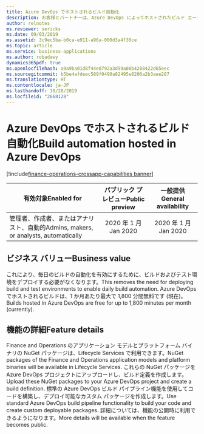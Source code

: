 ```yaml
---
title: Azure DevOps でホストされるビルド自動化
description: お客様とパートナーは、Azure DevOps によってホストされたビルド エージェントを使用して、Finance and Operations のカスタム コードのビルドを自動化できます。
author: relnotes
ms.reviewer: sericks
ms.date: 09/03/2019
ms.assetid: 3c9ec5ba-b0ca-e911-a96a-000d3a4f36ce
ms.topic: article
ms.service: business-applications
ms.author: robadawy
dynamics365pdf: true
ms.openlocfilehash: a9a9ba01d8f44e0792a3d99a08b4288422d65eec
ms.sourcegitcommit: b5be4afdeec589f0490a82495e8206a2b3aee287
ms.translationtype: HT
ms.contentlocale: ja-JP
ms.lasthandoff: 10/28/2019
ms.locfileid: "2668128"
---
```

# <a name="build-automation-hosted-in-azure-devops"></a><span data-ttu-id="de95f-103">Azure DevOps でホストされるビルド自動化</span><span class="sxs-lookup"><span data-stu-id="de95f-103">Build automation hosted in Azure DevOps</span></span>
[!include[finance-operations-crossapp-capabilities banner](../includes/finance-operations-crossapp-capabilities.md)]

| <span data-ttu-id="de95f-104">有効対象</span><span class="sxs-lookup"><span data-stu-id="de95f-104">Enabled for</span></span>    |  <span data-ttu-id="de95f-105">パブリック プレビュー</span><span class="sxs-lookup"><span data-stu-id="de95f-105">Public preview</span></span> | <span data-ttu-id="de95f-106">一般提供</span><span class="sxs-lookup"><span data-stu-id="de95f-106">General availability</span></span> | 
| ---------- | :----------: |:----------: |
|<span data-ttu-id="de95f-107">管理者、作成者、またはアナリスト、自動的</span><span class="sxs-lookup"><span data-stu-id="de95f-107">Admins, makers, or analysts, automatically</span></span>|<span data-ttu-id="de95f-108">2020 年 1 月</span><span class="sxs-lookup"><span data-stu-id="de95f-108">Jan 2020</span></span>| <span data-ttu-id="de95f-109">2020 年 1 月</span><span class="sxs-lookup"><span data-stu-id="de95f-109">Jan 2020</span></span>|


## <a name="business-value"></a><span data-ttu-id="de95f-110">ビジネス バリュー</span><span class="sxs-lookup"><span data-stu-id="de95f-110">Business value</span></span>
<!-- bv start -->
<span data-ttu-id="de95f-111">これにより、毎日のビルドの自動化を有効にするために、ビルドおよびテスト環境をデプロイする必要がなくなります。</span><span class="sxs-lookup"><span data-stu-id="de95f-111">This removes the need for deploying build and test environments to enable daily build automation.</span></span> <span data-ttu-id="de95f-112">Azure DevOps でホストされるビルドは、1 か月あたり最大で 1,800 分間無料です (現在)。</span><span class="sxs-lookup"><span data-stu-id="de95f-112">Builds hosted in Azure DevOps are free for up to 1,800 minutes per month (currently).</span></span>
<!-- bv end -->



## <a name="feature-details"></a><span data-ttu-id="de95f-113">機能の詳細</span><span class="sxs-lookup"><span data-stu-id="de95f-113">Feature details</span></span>
<!--feature detail start -->
<span data-ttu-id="de95f-114">Finance and Operations のアプリケーション モデルとプラットフォーム バイナリの NuGet パッケージは、Lifecycle Services で利用できます。</span><span class="sxs-lookup"><span data-stu-id="de95f-114">NuGet packages of the Finance and Operations application models and platform binaries will be available in Lifecycle Services.</span></span> <span data-ttu-id="de95f-115">これらの NuGet パッケージを Azure DevOps プロジェクトにアップロードし、ビルド定義を作成します。</span><span class="sxs-lookup"><span data-stu-id="de95f-115">Upload these NuGet packages to your Azure DevOps project and create a build definition.</span></span> <span data-ttu-id="de95f-116">標準の Azure DevOps ビルド パイプライン機能を使用してコードを構築し、デプロイ可能なカスタム パッケージを作成します。</span><span class="sxs-lookup"><span data-stu-id="de95f-116">Use standard Azure DevOps build pipeline functionality to build your code and create custom deployable packages.</span></span> <span data-ttu-id="de95f-117">詳細については、機能の公開時に利用できるようになります。</span><span class="sxs-lookup"><span data-stu-id="de95f-117">More details will be available when the feature becomes public.</span></span>
<!--feature detail end -->









